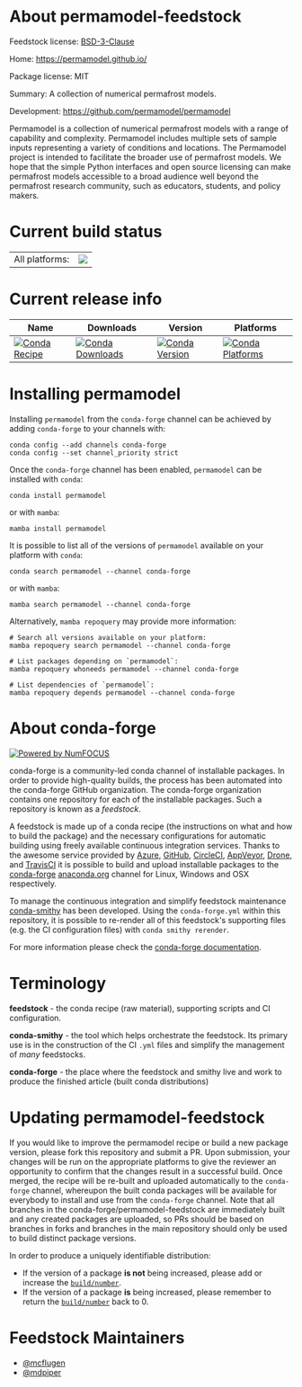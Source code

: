 About permamodel-feedstock
==========================

Feedstock license: [BSD-3-Clause](https://github.com/conda-forge/permamodel-feedstock/blob/main/LICENSE.txt)

Home: https://permamodel.github.io/

Package license: MIT

Summary: A collection of numerical permafrost models.

Development: https://github.com/permamodel/permamodel

Permamodel is a collection of numerical permafrost models with a range of
capability and complexity. Permamodel includes multiple sets of sample
inputs representing a variety of conditions and locations. The Permamodel
project is intended to facilitate the broader use of permafrost models. We
hope that the simple Python interfaces and open source licensing can make
permafrost models accessible to a broad audience well beyond the permafrost
research community, such as educators, students, and policy makers.


Current build status
====================


<table><tr><td>All platforms:</td>
    <td>
      <a href="https://dev.azure.com/conda-forge/feedstock-builds/_build/latest?definitionId=4061&branchName=main">
        <img src="https://dev.azure.com/conda-forge/feedstock-builds/_apis/build/status/permamodel-feedstock?branchName=main">
      </a>
    </td>
  </tr>
</table>

Current release info
====================

| Name | Downloads | Version | Platforms |
| --- | --- | --- | --- |
| [![Conda Recipe](https://img.shields.io/badge/recipe-permamodel-green.svg)](https://anaconda.org/conda-forge/permamodel) | [![Conda Downloads](https://img.shields.io/conda/dn/conda-forge/permamodel.svg)](https://anaconda.org/conda-forge/permamodel) | [![Conda Version](https://img.shields.io/conda/vn/conda-forge/permamodel.svg)](https://anaconda.org/conda-forge/permamodel) | [![Conda Platforms](https://img.shields.io/conda/pn/conda-forge/permamodel.svg)](https://anaconda.org/conda-forge/permamodel) |

Installing permamodel
=====================

Installing `permamodel` from the `conda-forge` channel can be achieved by adding `conda-forge` to your channels with:

```
conda config --add channels conda-forge
conda config --set channel_priority strict
```

Once the `conda-forge` channel has been enabled, `permamodel` can be installed with `conda`:

```
conda install permamodel
```

or with `mamba`:

```
mamba install permamodel
```

It is possible to list all of the versions of `permamodel` available on your platform with `conda`:

```
conda search permamodel --channel conda-forge
```

or with `mamba`:

```
mamba search permamodel --channel conda-forge
```

Alternatively, `mamba repoquery` may provide more information:

```
# Search all versions available on your platform:
mamba repoquery search permamodel --channel conda-forge

# List packages depending on `permamodel`:
mamba repoquery whoneeds permamodel --channel conda-forge

# List dependencies of `permamodel`:
mamba repoquery depends permamodel --channel conda-forge
```


About conda-forge
=================

[![Powered by
NumFOCUS](https://img.shields.io/badge/powered%20by-NumFOCUS-orange.svg?style=flat&colorA=E1523D&colorB=007D8A)](https://numfocus.org)

conda-forge is a community-led conda channel of installable packages.
In order to provide high-quality builds, the process has been automated into the
conda-forge GitHub organization. The conda-forge organization contains one repository
for each of the installable packages. Such a repository is known as a *feedstock*.

A feedstock is made up of a conda recipe (the instructions on what and how to build
the package) and the necessary configurations for automatic building using freely
available continuous integration services. Thanks to the awesome service provided by
[Azure](https://azure.microsoft.com/en-us/services/devops/), [GitHub](https://github.com/),
[CircleCI](https://circleci.com/), [AppVeyor](https://www.appveyor.com/),
[Drone](https://cloud.drone.io/welcome), and [TravisCI](https://travis-ci.com/)
it is possible to build and upload installable packages to the
[conda-forge](https://anaconda.org/conda-forge) [anaconda.org](https://anaconda.org/)
channel for Linux, Windows and OSX respectively.

To manage the continuous integration and simplify feedstock maintenance
[conda-smithy](https://github.com/conda-forge/conda-smithy) has been developed.
Using the ``conda-forge.yml`` within this repository, it is possible to re-render all of
this feedstock's supporting files (e.g. the CI configuration files) with ``conda smithy rerender``.

For more information please check the [conda-forge documentation](https://conda-forge.org/docs/).

Terminology
===========

**feedstock** - the conda recipe (raw material), supporting scripts and CI configuration.

**conda-smithy** - the tool which helps orchestrate the feedstock.
                   Its primary use is in the construction of the CI ``.yml`` files
                   and simplify the management of *many* feedstocks.

**conda-forge** - the place where the feedstock and smithy live and work to
                  produce the finished article (built conda distributions)


Updating permamodel-feedstock
=============================

If you would like to improve the permamodel recipe or build a new
package version, please fork this repository and submit a PR. Upon submission,
your changes will be run on the appropriate platforms to give the reviewer an
opportunity to confirm that the changes result in a successful build. Once
merged, the recipe will be re-built and uploaded automatically to the
`conda-forge` channel, whereupon the built conda packages will be available for
everybody to install and use from the `conda-forge` channel.
Note that all branches in the conda-forge/permamodel-feedstock are
immediately built and any created packages are uploaded, so PRs should be based
on branches in forks and branches in the main repository should only be used to
build distinct package versions.

In order to produce a uniquely identifiable distribution:
 * If the version of a package **is not** being increased, please add or increase
   the [``build/number``](https://docs.conda.io/projects/conda-build/en/latest/resources/define-metadata.html#build-number-and-string).
 * If the version of a package **is** being increased, please remember to return
   the [``build/number``](https://docs.conda.io/projects/conda-build/en/latest/resources/define-metadata.html#build-number-and-string)
   back to 0.

Feedstock Maintainers
=====================

* [@mcflugen](https://github.com/mcflugen/)
* [@mdpiper](https://github.com/mdpiper/)

